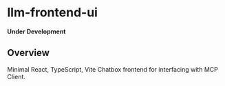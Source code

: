 # llm-frontend-ui

**Under Development**

## Overview

Minimal React, TypeScript, Vite Chatbox frontend for interfacing with MCP Client.

